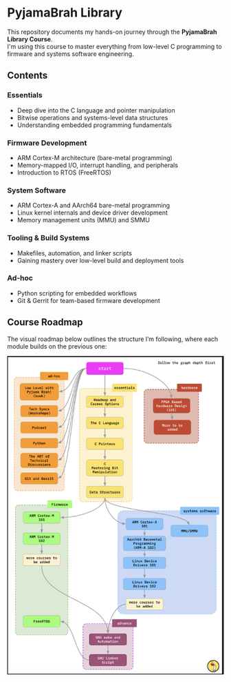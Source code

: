# PyjamaBrah Library

This repository documents my hands-on journey through the **PyjamaBrah Library Course**. <br>
I'm using this course to master everything from low-level C programming to firmware and systems software engineering.

## Contents

### Essentials
- Deep dive into the C language and pointer manipulation
- Bitwise operations and systems-level data structures
- Understanding embedded programming fundamentals

### Firmware Development
- ARM Cortex-M architecture (bare-metal programming)
- Memory-mapped I/O, interrupt handling, and peripherals
- Introduction to RTOS (FreeRTOS)

### System Software
- ARM Cortex-A and AArch64 bare-metal programming
- Linux kernel internals and device driver development
- Memory management units (MMU) and SMMU

### Tooling & Build Systems
- Makefiles, automation, and linker scripts
- Gaining mastery over low-level build and deployment tools

### Ad-hoc
- Python scripting for embedded workflows
- Git & Gerrit for team-based firmware development


## Course Roadmap

The visual roadmap below outlines the structure I’m following, where each module builds on the previous one:

![PyjamaBrah Course Roadmap](./PyjamaBrah_Roadmap.png)
